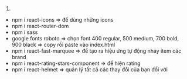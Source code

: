 1.

-   npm i react-icons => để dùng những icons
-   npm i react-router-dom
-   npm i sass
-   google fonts roboto => chọn font 400 regular, 500 medium, 700 bold, 900 black
    => copy rồi paste vào index.html
-   npm i react-fast-marquee => để tạo ra hiệu ứng tự động nhảy item các brand
-   npm i react-rating-stars-component => để hiện rating
-   npm i react-helmet => quản lý tất cả các thay đổi của bạn đối với <head>
